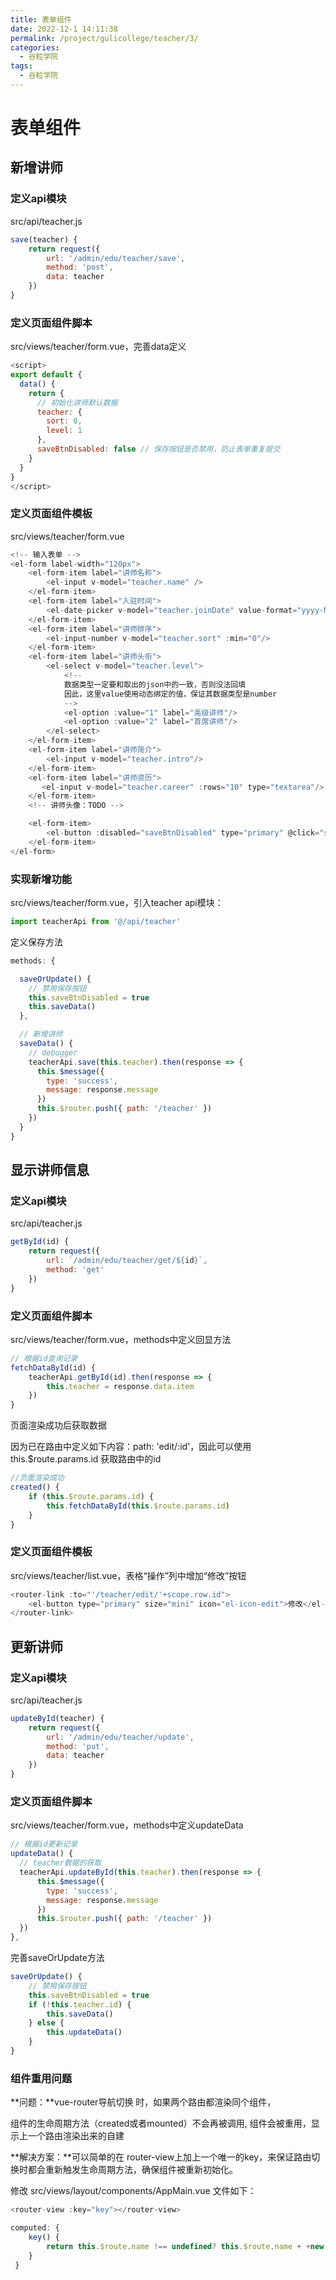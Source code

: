 ```yaml
---
title: 表单组件
date: 2022-12-1 14:11:38
permalink: /project/gulicollege/teacher/3/
categories:
  - 谷粒学院
tags:
  - 谷粒学院
---
```


# 表单组件

## 新增讲师

### 定义api模块

 src/api/teacher.js

```js
save(teacher) {
    return request({
        url: '/admin/edu/teacher/save',
        method: 'post',
        data: teacher
    })
}
```

### 定义页面组件脚本

src/views/teacher/form.vue，完善data定义

```js
<script>
export default {
  data() {
    return {
      // 初始化讲师默认数据
      teacher: {
        sort: 0,
        level: 1
      },
      saveBtnDisabled: false // 保存按钮是否禁用，防止表单重复提交
    }
  }
}
</script>
```

### 定义页面组件模板

src/views/teacher/form.vue

```js
<!-- 输入表单 -->
<el-form label-width="120px">
    <el-form-item label="讲师名称">
        <el-input v-model="teacher.name" />
    </el-form-item>
    <el-form-item label="入驻时间">
        <el-date-picker v-model="teacher.joinDate" value-format="yyyy-MM-dd" />
    </el-form-item>
    <el-form-item label="讲师排序">
        <el-input-number v-model="teacher.sort" :min="0"/>
    </el-form-item>
    <el-form-item label="讲师头衔">
        <el-select v-model="teacher.level">
            <!--
            数据类型一定要和取出的json中的一致，否则没法回填
            因此，这里value使用动态绑定的值，保证其数据类型是number
            -->
            <el-option :value="1" label="高级讲师"/>
            <el-option :value="2" label="首席讲师"/>
        </el-select>
    </el-form-item>
    <el-form-item label="讲师简介">
        <el-input v-model="teacher.intro"/>
    </el-form-item>
    <el-form-item label="讲师资历">
       <el-input v-model="teacher.career" :rows="10" type="textarea"/>
    </el-form-item>
    <!-- 讲师头像：TODO -->

    <el-form-item>
        <el-button :disabled="saveBtnDisabled" type="primary" @click="saveOrUpdate()">保存</el-button>
    </el-form-item>
</el-form>
```

### 实现新增功能

src/views/teacher/form.vue，引入teacher api模块：

```js
import teacherApi from '@/api/teacher'
```

定义保存方法

```js
methods: {

  saveOrUpdate() {
    // 禁用保存按钮
    this.saveBtnDisabled = true
    this.saveData()
  },

  // 新增讲师
  saveData() {
    // debugger
    teacherApi.save(this.teacher).then(response => {
      this.$message({
        type: 'success',
        message: response.message
      })
      this.$router.push({ path: '/teacher' })
    })
  }
}
```

## 显示讲师信息

### 定义api模块

src/api/teacher.js

```js
getById(id) {
    return request({
        url: `/admin/edu/teacher/get/${id}`,
        method: 'get'
    })
}
```

### 定义页面组件脚本

src/views/teacher/form.vue，methods中定义回显方法

```js
// 根据id查询记录
fetchDataById(id) {
    teacherApi.getById(id).then(response => {
        this.teacher = response.data.item
    })
}
```

页面渲染成功后获取数据

因为已在路由中定义如下内容：path: 'edit/:id'，因此可以使用this.$route.params.id 获取路由中的id

```js
//页面渲染成功
created() {
    if (this.$route.params.id) {
        this.fetchDataById(this.$route.params.id)
    }
}
```

### 定义页面组件模板

src/views/teacher/list.vue，表格“操作”列中增加“修改”按钮

```js
<router-link :to="'/teacher/edit/'+scope.row.id">
    <el-button type="primary" size="mini" icon="el-icon-edit">修改</el-button>
</router-link>
```

## 更新讲师

### 定义api模块

 src/api/teacher.js

```js
updateById(teacher) {
    return request({
        url: '/admin/edu/teacher/update',
        method: 'put',
        data: teacher
    })
}
```

### 定义页面组件脚本

src/views/teacher/form.vue，methods中定义updateData

```js
// 根据id更新记录
updateData() {
  // teacher数据的获取
  teacherApi.updateById(this.teacher).then(response => {
      this.$message({
        type: 'success',
        message: response.message
      })
      this.$router.push({ path: '/teacher' })
  })
},
```

完善saveOrUpdate方法

```js
saveOrUpdate() {
    // 禁用保存按钮
    this.saveBtnDisabled = true
    if (!this.teacher.id) {
        this.saveData()
    } else {
        this.updateData()
    }
}
```

### 组件重用问题

**问题：**vue-router导航切换 时，如果两个路由都渲染同个组件，

组件的生命周期方法（created或者mounted）不会再被调用, 组件会被重用，显示上一个路由渲染出来的自建

**解决方案：**可以简单的在 router-view上加上一个唯一的key，来保证路由切换时都会重新触发生命周期方法，确保组件被重新初始化。

修改 src/views/layout/components/AppMain.vue 文件如下：

```js
<router-view :key="key"></router-view>
```

```js
computed: {
    key() {
        return this.$route.name !== undefined? this.$route.name + +new Date(): this.$route + +new Date()
    }
 }
```

